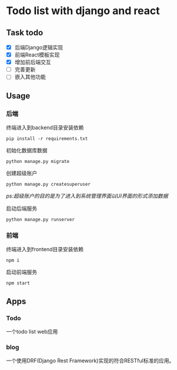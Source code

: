 # Todo list with django and react

## Task todo

- [x] 后端Django逻辑实现
- [x] 前端React模板实现
- [x] 增加前后端交互
- [ ] 完善更新
- [ ] 嵌入其他功能

## Usage

### 后端
终端进入到backend目录安装依赖
```shell
pip install -r requirements.txt
```

初始化数据库数据
```shell
python manage.py migrate
```

创建超级账户
```shell
python manage.py createsuperuser
```
*ps:超级账户的目的是为了进入到系统管理界面以UI界面的形式添加数据*

启动后端服务
```shell
python manage.py runserver
```

### 前端
终端进入到frontend目录安装依赖
```shell
npm i
```

启动前端服务
```shell
npm start
```

## Apps
### Todo
一个todo list web应用

### blog
一个使用DRF(Django Rest Framework)实现的符合RESTful标准的应用。

